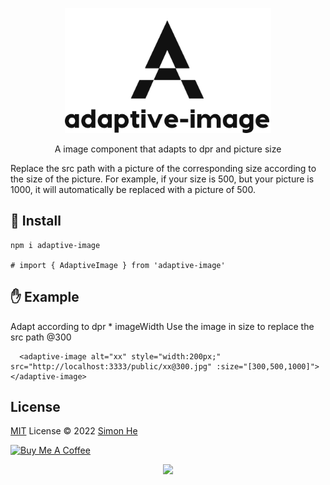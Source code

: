 <p align="center">
<img height="200" src="./assets/kv.png" alt="lazy-js-utils">
<div align="center">A image component that adapts to dpr and picture size</div>
</p>

Replace the src path with a picture of the corresponding size according to the size of the picture. For example, if your size is 500, but your picture is 1000, it will automatically be replaced with a picture of 500.

## :book: Install
```
npm i adaptive-image

# import { AdaptiveImage } from 'adaptive-image'
```

## &#x270B; Example
Adapt according to dpr * imageWidth Use the image in size to replace the src path @300

``` vue
  <adaptive-image alt="xx" style="width:200px;" src="http://localhost:3333/public/xx@300.jpg" :size="[300,500,1000]"></adaptive-image>
```

## License
[MIT](./LICENSE) License © 2022 [Simon He](https://github.com/Simon-He95)

<a href="https://github.com/Simon-He95/sponsor" target="_blank"><img src="https://cdn.buymeacoffee.com/buttons/default-orange.png" alt="Buy Me A Coffee" style="height: 51px !important;width: 217px !important;" ></a>


<p align="center">
  <a href="https://cdn.jsdelivr.net/gh/Simon-He95/sponsor/sponsors.svg">
    <img src="https://cdn.jsdelivr.net/gh/Simon-He95/sponsor/sponsors.svg"/>
  </a>
</p>
